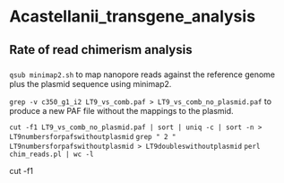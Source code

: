 # Acastellanii_transgene_analysis

## Rate of read chimerism analysis

### 

`qsub minimap2.sh` to map nanopore reads against the reference genome plus the plasmid sequence using minimap2. 

`grep -v c350_g1_i2 LT9_vs_comb.paf > LT9_vs_comb_no_plasmid.paf` to produce a new PAF file without the mappings to the plasmid. 

`cut -f1 LT9_vs_comb_no_plasmid.paf | sort | uniq -c | sort -n > LT9numbersforpafswithoutplasmid`
`grep " 2 " LT9numbersforpafswithoutplasmid > LT9doubleswithoutplasmid`
`perl chim_reads.pl | wc -l`

cut -f1 
